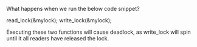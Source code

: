 What happens when we run the below code snippet?

read_lock(&mylock);
write_lock(&mylock);


Executing these two functions will cause deadlock, as write_lock will spin until it all readers have released the lock.
